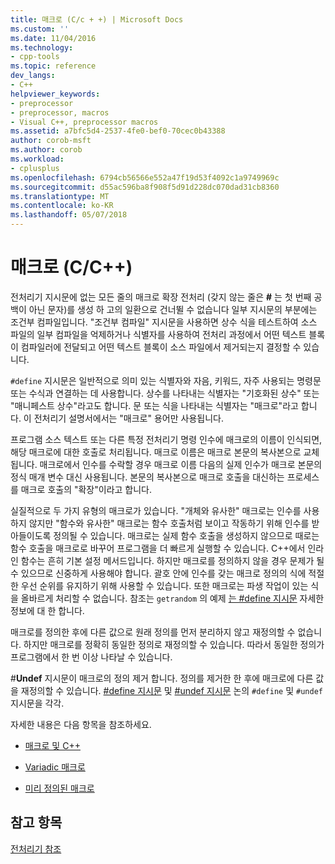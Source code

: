 ```yaml
---
title: 매크로 (C/c + +) | Microsoft Docs
ms.custom: ''
ms.date: 11/04/2016
ms.technology:
- cpp-tools
ms.topic: reference
dev_langs:
- C++
helpviewer_keywords:
- preprocessor
- preprocessor, macros
- Visual C++, preprocessor macros
ms.assetid: a7bfc5d4-2537-4fe0-bef0-70cec0b43388
author: corob-msft
ms.author: corob
ms.workload:
- cplusplus
ms.openlocfilehash: 6794cb56566e552a47f19d53f4092c1a9749969c
ms.sourcegitcommit: d55ac596ba8f908f5d91d228dc070dad31cb8360
ms.translationtype: MT
ms.contentlocale: ko-KR
ms.lasthandoff: 05/07/2018
---
```

# <a name="macros-cc"></a>매크로 (C/C++)
전처리기 지시문에 없는 모든 줄의 매크로 확장 전처리 (갖지 않는 줄은 **#** 는 첫 번째 공백이 아닌 문자)를 생성 하 고의 일환으로 건너뛸 수 없습니다 일부 지시문의 부분에는 조건부 컴파일입니다. "조건부 컴파일" 지시문을 사용하면 상수 식을 테스트하여 소스 파일의 일부 컴파일을 억제하거나 식별자를 사용하여 전처리 과정에서 어떤 텍스트 블록이 컴파일러에 전달되고 어떤 텍스트 블록이 소스 파일에서 제거되는지 결정할 수 있습니다.  
  
 `#define` 지시문은 일반적으로 의미 있는 식별자와 자음, 키워드, 자주 사용되는 명령문 또는 수식과 연결하는 데 사용합니다. 상수를 나타내는 식별자는 "기호화된 상수" 또는 "매니페스트 상수"라고도 합니다. 문 또는 식을 나타내는 식별자는 "매크로"라고 합니다. 이 전처리기 설명서에서는 "매크로" 용어만 사용됩니다.  
  
 프로그램 소스 텍스트 또는 다른 특정 전처리기 명령 인수에 매크로의 이름이 인식되면, 해당 매크로에 대한 호출로 처리됩니다. 매크로 이름은 매크로 본문의 복사본으로 교체됩니다. 매크로에서 인수를 수락할 경우 매크로 이름 다음의 실제 인수가 매크로 본문의 정식 매개 변수 대신 사용됩니다. 본문의 복사본으로 매크로 호출을 대신하는 프로세스를 매크로 호출의 "확장"이라고 합니다.  
  
 실질적으로 두 가지 유형의 매크로가 있습니다. "개체와 유사한" 매크로는 인수를 사용하지 않지만 "함수와 유사한" 매크로는 함수 호출처럼 보이고 작동하기 위해 인수를 받아들이도록 정의될 수 있습니다. 매크로는 실제 함수 호출을 생성하지 않으므로 때로는 함수 호출을 매크로로 바꾸어 프로그램을 더 빠르게 실행할 수 있습니다. C++에서 인라인 함수는 흔히 기본 설정 메서드입니다. 하지만 매크로를 정의하지 않을 경우 문제가 될 수 있으므로 신중하게 사용해야 합니다. 괄호 안에 인수를 갖는 매크로 정의의 식에 적절한 우선 순위를 유지하기 위해 사용할 수 있습니다. 또한 매크로는 파생 작업이 있는 식을 올바르게 처리할 수 없습니다. 참조는 `getrandom` 의 예제 [는 #define 지시문](../preprocessor/hash-define-directive-c-cpp.md) 자세한 정보에 대 한 합니다.  
  
 매크로를 정의한 후에 다른 값으로 원래 정의를 먼저 분리하지 않고 재정의할 수 없습니다. 하지만 매크로를 정확히 동일한 정의로 재정의할 수 있습니다. 따라서 동일한 정의가 프로그램에서 한 번 이상 나타날 수 있습니다.  
  
 #**Undef** 지시문이 매크로의 정의 제거 합니다. 정의를 제거한 한 후에 매크로에 다른 값을 재정의할 수 있습니다. [#define 지시문](../preprocessor/hash-define-directive-c-cpp.md) 및 [#undef 지시문](../preprocessor/hash-undef-directive-c-cpp.md) 논의 `#define` 및 `#undef` 지시문을 각각.  
  
 자세한 내용은 다음 항목을 참조하세요.  
  
-   [매크로 및 C++](../preprocessor/macros-and-cpp.md)  
  
-   [Variadic 매크로](../preprocessor/variadic-macros.md)  
  
-   [미리 정의된 매크로](../preprocessor/predefined-macros.md)  
  
## <a name="see-also"></a>참고 항목  
 [ 전처리기 참조](../preprocessor/c-cpp-preprocessor-reference.md)